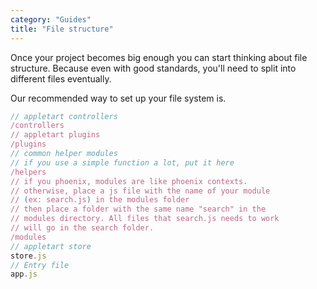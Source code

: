 ```yaml
---
category: "Guides"
title: "File structure"
---
```


Once your project becomes big enough you can start thinking about file structure.
Because even with good standards, you'll need to split into different files eventually.

Our recommended way to set up your file system is.

```js
// appletart controllers
/controllers
// appletart plugins
/plugins
// common helper modules
// if you use a simple function a lot, put it here
/helpers
// if you phoenix, modules are like phoenix contexts.
// otherwise, place a js file with the name of your module
// (ex: search.js) in the modules folder
// then place a folder with the same name "search" in the
// modules directory. All files that search.js needs to work
// will go in the search folder.
/modules
// appletart store
store.js
// Entry file
app.js
```

